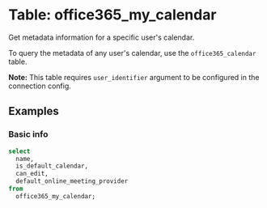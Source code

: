 # Table: office365_my_calendar

Get metadata information for a specific user's calendar.

To query the metadata of any user's calendar, use the `office365_calendar` table.

**Note:** This table requires `user_identifier` argument to be configured in the connection config.

## Examples

### Basic info

```sql
select
  name,
  is_default_calendar,
  can_edit,
  default_online_meeting_provider
from
  office365_my_calendar;
```
